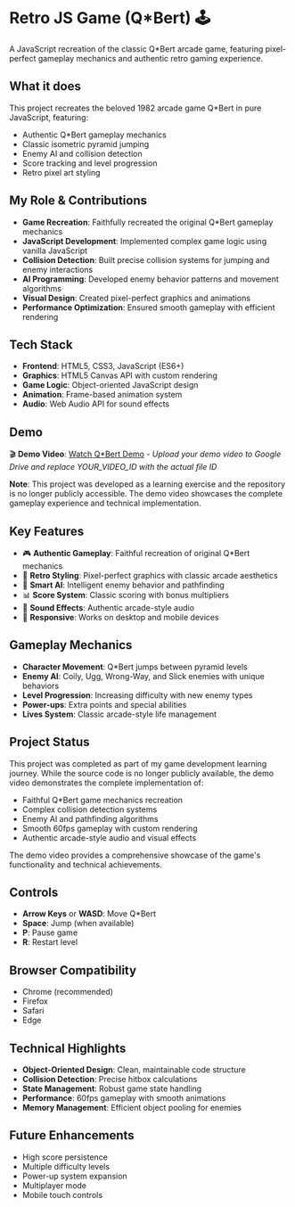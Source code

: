 # Retro JS Game (Q*Bert) 🕹️

A JavaScript recreation of the classic Q*Bert arcade game, featuring pixel-perfect gameplay mechanics and authentic retro gaming experience.

## What it does

This project recreates the beloved 1982 arcade game Q*Bert in pure JavaScript, featuring:
- Authentic Q*Bert gameplay mechanics
- Classic isometric pyramid jumping
- Enemy AI and collision detection
- Score tracking and level progression
- Retro pixel art styling

## My Role & Contributions

- **Game Recreation**: Faithfully recreated the original Q*Bert gameplay mechanics
- **JavaScript Development**: Implemented complex game logic using vanilla JavaScript
- **Collision Detection**: Built precise collision systems for jumping and enemy interactions
- **AI Programming**: Developed enemy behavior patterns and movement algorithms
- **Visual Design**: Created pixel-perfect graphics and animations
- **Performance Optimization**: Ensured smooth gameplay with efficient rendering

## Tech Stack

- **Frontend**: HTML5, CSS3, JavaScript (ES6+)
- **Graphics**: HTML5 Canvas API with custom rendering
- **Game Logic**: Object-oriented JavaScript design
- **Animation**: Frame-based animation system
- **Audio**: Web Audio API for sound effects

## Demo

🎬 **Demo Video**: [Watch Q*Bert Demo](https://drive.google.com/file/d/YOUR_VIDEO_ID/view) - *Upload your demo video to Google Drive and replace YOUR_VIDEO_ID with the actual file ID*

**Note**: This project was developed as a learning exercise and the repository is no longer publicly accessible. The demo video showcases the complete gameplay experience and technical implementation.

## Key Features

- 🎮 **Authentic Gameplay**: Faithful recreation of original Q*Bert mechanics
- 🎨 **Retro Styling**: Pixel-perfect graphics with classic arcade aesthetics
- 🤖 **Smart AI**: Intelligent enemy behavior and pathfinding
- 📊 **Score System**: Classic scoring with bonus multipliers
- 🎵 **Sound Effects**: Authentic arcade-style audio
- 📱 **Responsive**: Works on desktop and mobile devices

## Gameplay Mechanics

- **Character Movement**: Q*Bert jumps between pyramid levels
- **Enemy AI**: Coily, Ugg, Wrong-Way, and Slick enemies with unique behaviors
- **Level Progression**: Increasing difficulty with new enemy types
- **Power-ups**: Extra points and special abilities
- **Lives System**: Classic arcade-style life management

## Project Status

This project was completed as part of my game development learning journey. While the source code is no longer publicly available, the demo video demonstrates the complete implementation of:

- Faithful Q*Bert game mechanics recreation
- Complex collision detection systems
- Enemy AI and pathfinding algorithms
- Smooth 60fps gameplay with custom rendering
- Authentic arcade-style audio and visual effects

The demo video provides a comprehensive showcase of the game's functionality and technical achievements.

## Controls

- **Arrow Keys** or **WASD**: Move Q*Bert
- **Space**: Jump (when available)
- **P**: Pause game
- **R**: Restart level

## Browser Compatibility

- Chrome (recommended)
- Firefox
- Safari
- Edge

## Technical Highlights

- **Object-Oriented Design**: Clean, maintainable code structure
- **Collision Detection**: Precise hitbox calculations
- **State Management**: Robust game state handling
- **Performance**: 60fps gameplay with smooth animations
- **Memory Management**: Efficient object pooling for enemies

## Future Enhancements

- High score persistence
- Multiple difficulty levels
- Power-up system expansion
- Multiplayer mode
- Mobile touch controls
